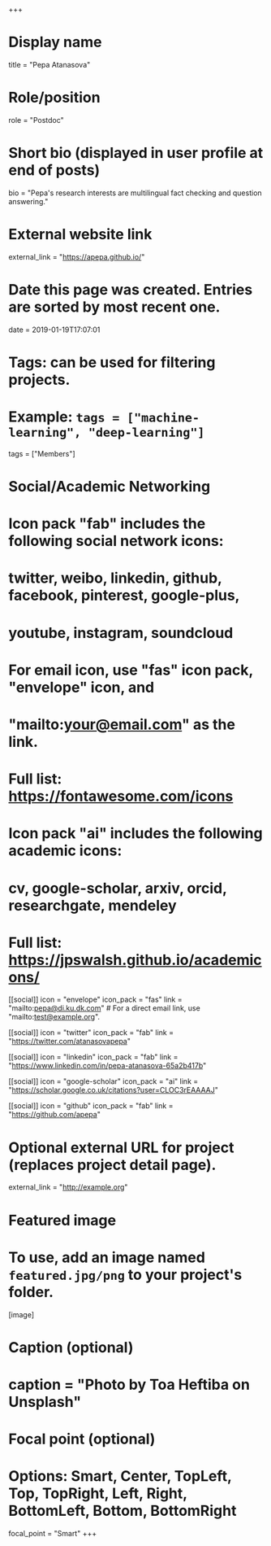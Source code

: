 +++
# Display name
title = "Pepa Atanasova"

# Role/position
role = "Postdoc"

# Short bio (displayed in user profile at end of posts)
bio = "Pepa's research interests are multilingual fact checking and question answering."

# External website link
external_link = "https://apepa.github.io/"

# Date this page was created. Entries are sorted by most recent one.
date = 2019-01-19T17:07:01

# Tags: can be used for filtering projects.
# Example: `tags = ["machine-learning", "deep-learning"]`
tags = ["Members"]

# Social/Academic Networking
#
# Icon pack "fab" includes the following social network icons:
#
#   twitter, weibo, linkedin, github, facebook, pinterest, google-plus,
#   youtube, instagram, soundcloud
#
#   For email icon, use "fas" icon pack, "envelope" icon, and
#   "mailto:your@email.com" as the link.
#
#   Full list: https://fontawesome.com/icons
#
# Icon pack "ai" includes the following academic icons:
#
#   cv, google-scholar, arxiv, orcid, researchgate, mendeley
#
#   Full list: https://jpswalsh.github.io/academicons/

[[social]]
icon = "envelope"
icon_pack = "fas"
link = "mailto:pepa@di.ku.dk.com"  # For a direct email link, use "mailto:test@example.org".

[[social]]
icon = "twitter"
icon_pack = "fab"
link = "https://twitter.com/atanasovapepa"

[[social]]
icon = "linkedin"
icon_pack = "fab"
link = "https://www.linkedin.com/in/pepa-atanasova-65a2b417b"

[[social]]
icon = "google-scholar"
icon_pack = "ai"
link = "https://scholar.google.co.uk/citations?user=CLOC3rEAAAAJ"

[[social]]
icon = "github"
icon_pack = "fab"
link = "https://github.com/apepa"


# Optional external URL for project (replaces project detail page).
external_link = "http://example.org"

# Featured image
# To use, add an image named `featured.jpg/png` to your project's folder. 
[image]
  # Caption (optional)
  #  caption = "Photo by Toa Heftiba on Unsplash"

  # Focal point (optional)
  # Options: Smart, Center, TopLeft, Top, TopRight, Left, Right, BottomLeft, Bottom, BottomRight
  focal_point = "Smart"
+++
